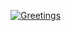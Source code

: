 [![Greetings](https://github.com/srikanthdoc/refresher-workflows/actions/workflows/greetings.yml/badge.svg)](https://github.com/srikanthdoc/refresher-workflows/actions/workflows/greetings.yml)
